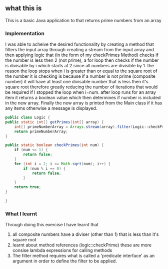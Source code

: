 ## what this is

This is a basic Java application to that returns prime numbers from an array

### Implementation

I was able to acheive the desired functionality by creating a method that filters the input array through creating a stream from the input array and then applying logic that (in the form of my checkPrimes Method) checks if the number is less then 2 (not prime),
a for loop then checks if the number is divisable by i which starts at 2 since all numbers are divisible by 1. the reason the loop stops when i is greater than or equal to the square root of the number it is checking is because if a number is not prime (composite number) it will have at least one divisable number that is less then it's square root therefore greatly reducing the number of iterations that would be required if I stopped the loop when i=num.
after loop runs for an array item it returns a boolean value which then determines if number is included in the new array. Finally the new array is printed from the Main class if it has any items otherwise a message is displayed.

```java
public class Logic {
public static int[] getPrimes(int[] array) {
	int[] primeNumberArray = Arrays.stream(array).filter(Logic::checkPrimes).toArray();
	return primeNumberArray;
}

public static boolean checkPrimes(int num) {
	if (num <= 1) {
		return false;
	}
	for (int i = 2; i <= Math.sqrt(num); i++) {
		if (num % i == 0) {
			return false;
		}
	}
	return true;
}

}
```

### What I learnt

Through doing this exercise I have learnt that

1. all composite numbers have a diviser (other than 1) that is less than it's square root
2. learnt about method references (logic::checkPrime) these are more consise lambda
   expressions for calling methods
3. The filter method requires what is called a 'predicate interface' as an argument in order to
   define the filter to be applied.
